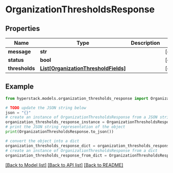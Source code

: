 # OrganizationThresholdsResponse


## Properties

Name | Type | Description | Notes
------------ | ------------- | ------------- | -------------
**message** | **str** |  | [optional] 
**status** | **bool** |  | [optional] 
**thresholds** | [**List[OrganizationThresholdFields]**](OrganizationThresholdFields.md) |  | [optional] 

## Example

```python
from hyperstack.models.organization_thresholds_response import OrganizationThresholdsResponse

# TODO update the JSON string below
json = "{}"
# create an instance of OrganizationThresholdsResponse from a JSON string
organization_thresholds_response_instance = OrganizationThresholdsResponse.from_json(json)
# print the JSON string representation of the object
print(OrganizationThresholdsResponse.to_json())

# convert the object into a dict
organization_thresholds_response_dict = organization_thresholds_response_instance.to_dict()
# create an instance of OrganizationThresholdsResponse from a dict
organization_thresholds_response_from_dict = OrganizationThresholdsResponse.from_dict(organization_thresholds_response_dict)
```
[[Back to Model list]](../README.md#documentation-for-models) [[Back to API list]](../README.md#documentation-for-api-endpoints) [[Back to README]](../README.md)


